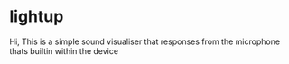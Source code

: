 # lightup
Hi, This is a simple sound visualiser that responses from the microphone thats builtin within the device 
